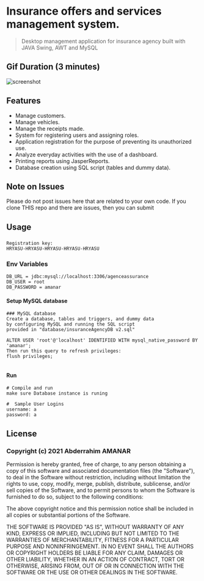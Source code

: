 
# Insurance offers and services management system.

> Desktop management application for insurance agency built with JAVA Swing, AWT and MySQL

## Gif Duration (3 minutes)

![screenshot](https://github.com/AbdeAMNR/AssuranceBenSaid/blob/master/Interfaces%20Graphiques/demo_app.gif)

## Features

- Manage customers.
- Manage vehicles.
- Manage the receipts made.
- System for registering users and assigning roles.
- Application registration for the purpose of preventing its unauthorized use.
- Analyze everyday activities with the use of a dashboard.
- Printing reports using JasperReports.
- Database creation using SQL script (tables and dummy data).

## Note on Issues

Please do not post issues here that are related to your own code. If you clone THIS repo and there are issues, then you can submit

## Usage

###
```
Registration key:
HRYASU-HRYASU-HRYASU-HRYASU-HRYASU
```
### Env Variables

```
DB_URL = jdbc:mysql://localhost:3306/agenceassurance
DB_USER = root
DB_PASSWORD = amanar
```


#### Setup MySQL database
```
### MySQL database
Create a database, tables and triggers, and dummy data 
by configuring MySQL and running the SQL script 
provided in "database/insuranceAgencyDB v2.sql"

ALTER USER 'root'@'localhost' IDENTIFIED WITH mysql_native_password BY 'amanar';
Then run this query to refresh privileges:
flush privileges;


```

#### Run

```
# Compile and run
make sure Database instance is runing

#  Sample User Logins
username: a
password: a
```


## License

### Copyright (c) 2021 Abderrahim AMANAR

Permission is hereby granted, free of charge, to any person obtaining a copy
of this software and associated documentation files (the "Software"), to deal
in the Software without restriction, including without limitation the rights
to use, copy, modify, merge, publish, distribute, sublicense, and/or sell
copies of the Software, and to permit persons to whom the Software is
furnished to do so, subject to the following conditions:

The above copyright notice and this permission notice shall be included in
all copies or substantial portions of the Software.

THE SOFTWARE IS PROVIDED "AS IS", WITHOUT WARRANTY OF ANY KIND, EXPRESS OR
IMPLIED, INCLUDING BUT NOT LIMITED TO THE WARRANTIES OF MERCHANTABILITY,
FITNESS FOR A PARTICULAR PURPOSE AND NONINFRINGEMENT. IN NO EVENT SHALL THE
AUTHORS OR COPYRIGHT HOLDERS BE LIABLE FOR ANY CLAIM, DAMAGES OR OTHER
LIABILITY, WHETHER IN AN ACTION OF CONTRACT, TORT OR OTHERWISE, ARISING FROM,
OUT OF OR IN CONNECTION WITH THE SOFTWARE OR THE USE OR OTHER DEALINGS IN
THE SOFTWARE.
